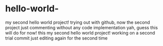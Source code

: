 # hello-world-
my second hello world project!
trying out with github, now the second project
just commenting without any code implementation
yah, guess this will do for now!
this my second hello world project!
working on a second trial commit
just editing again for the second time

